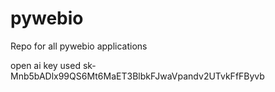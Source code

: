# pywebio
Repo for all pywebio applications

open ai key used
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
